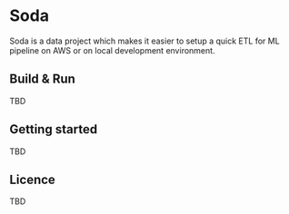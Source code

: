 # Soda

Soda is a data project which makes it easier to setup a quick ETL for ML pipeline on AWS or on local development environment.

## Build & Run

TBD

## Getting started

TBD

## Licence

TBD
